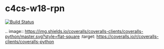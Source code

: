 # c4cs-w18-rpn

[![Build Status](https://travis-ci.org/zimengpan/c4cs-w18-rpn.svg?branch=master)](https://travis-ci.org/zimengpan/c4cs-w18-rpn)

.. image:: https://img.shields.io/coveralls/coveralls-clients/coveralls-python/master.svg?style=flat-square
    :target: https://coveralls.io/r/coveralls-clients/coveralls-python
